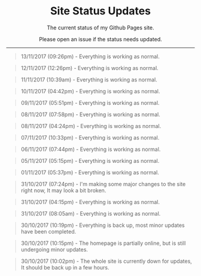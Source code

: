 <h1 align="center"> Site Status Updates </h1>
<p align="center"> The current status of my Github Pages site. </p>
<p align="center"> Please open an issue if the status needs updated. </p>

----

> 13/11/2017 (09:26pm) - Everything is working as normal.

> 12/11/2017 (12:26pm) - Everything is working as normal.

> 11/11/2017 (10:39am) - Everything is working as normal.

> 10/11/2017 (04:42pm) - Everything is working as normal.

> 09/11/2017 (05:51pm) - Everything is working as normal.

> 08/11/2017 (07:58pm) - Everything is working as normal.

> 08/11/2017 (04:24pm) - Everything is working as normal.

> 07/11/2017 (10:33pm) - Everything is working as normal.

> 06/11/2017 (07:44pm) - Everything is working as normal.

> 05/11/2017 (05:15pm) - Everything is working as normal.

> 01/11/2017 (05:37pm) - Everything is working as normal.

> 31/10/2017 (07:24pm) - I'm making some major changes to the site right now, It may look a bit broken.

> 31/10/2017 (04:15pm) - Everything is working as normal.

> 31/10/2017 (08:05am) - Everything is working as normal.

> 30/10/2017 (10:19pm) - Everything is back up, most minor updates have been completed.

> 30/10/2017 (10:15pm) - The homepage is partially online, but is still undergoing minor updates.

> 30/10/2017 (10:02pm) - The whole site is currently down for updates, It should be back up in a few hours.
